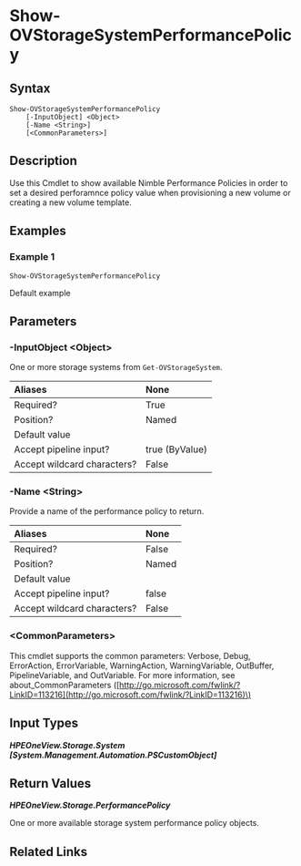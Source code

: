 ﻿---
description: Show available Nimble Performance Policies.
---

# Show-OVStorageSystemPerformancePolicy

## Syntax

```text
Show-OVStorageSystemPerformancePolicy
    [-InputObject] <Object>
    [-Name <String>]
    [<CommonParameters>]
```

## Description

Use this Cmdlet to show available Nimble Performance Policies in order to set a desired perforamnce policy value when provisioning a new volume or creating a new volume template.

## Examples

###  Example 1 

```text
Show-OVStorageSystemPerformancePolicy
```

Default example

## Parameters

### -InputObject &lt;Object&gt;

One or more storage systems from `Get-OVStorageSystem`.

| Aliases | None |
| :--- | :--- |
| Required? | True |
| Position? | Named |
| Default value |  |
| Accept pipeline input? | true (ByValue) |
| Accept wildcard characters? | False |

### -Name &lt;String&gt;

Provide a name of the performance policy to return.

| Aliases | None |
| :--- | :--- |
| Required? | False |
| Position? | Named |
| Default value |  |
| Accept pipeline input? | false |
| Accept wildcard characters? | False |

### &lt;CommonParameters&gt;

This cmdlet supports the common parameters: Verbose, Debug, ErrorAction, ErrorVariable, WarningAction, WarningVariable, OutBuffer, PipelineVariable, and OutVariable. For more information, see about\_CommonParameters \([http://go.microsoft.com/fwlink/?LinkID=113216](http://go.microsoft.com/fwlink/?LinkID=113216)\)

## Input Types

_**HPEOneView.Storage.System [System.Management.Automation.PSCustomObject]**_



## Return Values

_**HPEOneView.Storage.PerformancePolicy**_

One or more available storage system performance policy objects.

## Related Links

